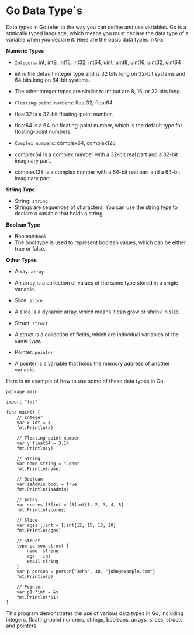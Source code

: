 # Go Data Type`s

Data types in Go refer to the way you can define and use variables. Go is a statically typed language, which means you must declare the data type of a variable when you declare it.
Here are the basic data types in Go:

**Numeric Types**

 * `Integers`: int, int8, int16, int32, int64, uint, uint8, uint16, uint32, uint64
 * int is the default integer type and is 32 bits long on 32-bit systems and 64 bits long on 64-bit systems.
 * The other integer types are similar to int but are 8, 16, or 32 bits long.

 * `Floating-point numbers`: float32, float64
 * float32 is a 32-bit floating-point number.
 * float64 is a 64-bit floating-point number, which is the default type for floating-point numbers.

 * `Complex numbers`: complex64, complex128
 * complex64 is a complex number with a 32-bit real part and a 32-bit imaginary part.
 * complex128 is a complex number with a 64-bit real part and a 64-bit imaginary part.

**String Type**

 * String: `string`
 * Strings are sequences of characters. You can use the string type to declare a variable that holds a string.

**Boolean Type**
 
 * Boolean:`bool`
 * The bool type is used to represent boolean values, which can be either true or false.

**Other Types**

 * Array: `array`
 * An array is a collection of values of the same type stored in a single variable.

 * Slice: `slice`
 * A slice is a dynamic array, which means it can grow or shrink in size.

 * Struct: `struct`
 * A struct is a collection of fields, which are individual variables of the same type.

 * Pointer: `pointer`
 * A pointer is a variable that holds the memory address of another variable.

 Here is an example of how to use some of these data types in Go:

```
package main

import "fmt"

func main() {
    // Integer
    var x int = 5
    fmt.Println(x)

    // Floating-point number
    var y float64 = 3.14
    fmt.Println(y)

    // String
    var name string = "John"
    fmt.Println(name)

    // Boolean
    var isAdmin bool = true
    fmt.Println(isAdmin)

    // Array
    var scores [5]int = [5]int{1, 2, 3, 4, 5}
    fmt.Println(scores)

    // Slice
    var ages []int = []int{12, 15, 18, 20}
    fmt.Println(ages)

    // Struct
    type person struct {
        name  string
        age   int
        email string
    }
    var p person = person{"John", 30, "john@example.com"}
    fmt.Println(p)

    // Pointer
    var p1 *int = &x
    fmt.Println(*p1)
}
```

This program demonstrates the use of various data types in Go, including integers, floating-point numbers, strings, booleans, arrays, slices, structs, and pointers.
